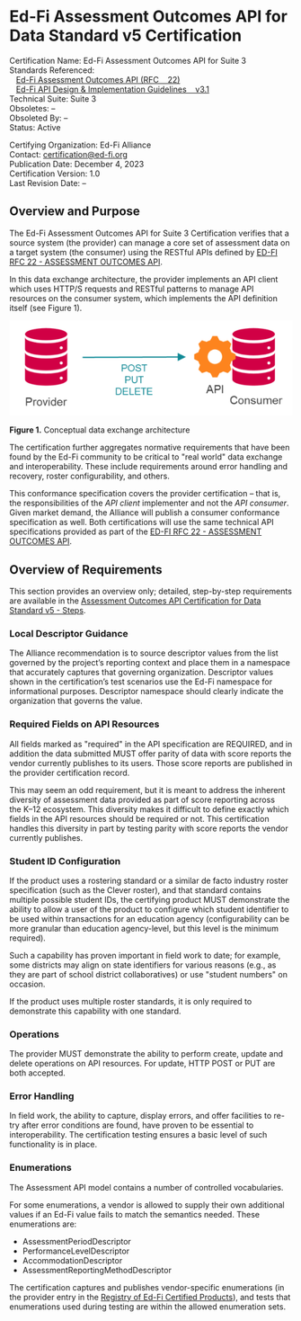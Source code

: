 # Ed-Fi Assessment Outcomes API for Data Standard v5 Certification

Certification Name: Ed-Fi Assessment Outcomes API for Suite 3 \
Standards Referenced: \
   [Ed-Fi Assessment Outcomes API (RFC    22)](https://edfi.atlassian.net/wiki/display/EFDSRFC/ED-FI+RFC+22+-+ASSESSMENT+OUTCOMES+API)
\
   [Ed-Fi API Design & Implementation Guidelines    v3.1](https://edfi.atlassian.net/wiki/spaces/EFAPIGUIDE/overview)
\
Technical Suite: Suite 3 \
Obsoletes: – \
Obsoleted By: – \
Status: Active

Certifying Organization: Ed-Fi Alliance \
Contact: [certification@ed-fi.org](mailto:certification@ed-fi.org) \
Publication Date: December 4, 2023 \
Certification Version: 1.0 \
Last Revision Date: –

## Overview and Purpose

The Ed-Fi Assessment Outcomes API for Suite 3 Certification verifies that a
source system (the provider) can manage a core set of assessment data on a
target system (the consumer) using the RESTful APIs defined
by [ED-FI RFC 22 - ASSESSMENT OUTCOMES API](https://edfi.atlassian.net/wiki/spaces/EFDSRFC/pages/25363177/ED-FI+RFC+22+-+ASSESSMENT+OUTCOMES+API).

In this data exchange architecture, the provider implements an API client which
uses HTTP/S requests and RESTful patterns to manage API resources on the
consumer system, which implements the API definition itself (see Figure 1).

![Conceptual data exchange architecture](../../img/Figure-1.png)

**Figure 1.** Conceptual data exchange architecture

The certification further aggregates normative requirements that have been found
by the Ed-Fi community to be critical to "real world" data exchange and
interoperability. These include requirements around error handling and recovery,
roster configurability, and others.

This conformance specification covers the provider certification _–_ that is,
the responsibilities of the _API_ _client_ implementer and not the _API_
_consumer_. Given market demand, the Alliance will publish a consumer
conformance specification as well. Both certifications will use the same
technical API specifications provided as part of the
[ED-FI RFC 22 - ASSESSMENT OUTCOMES API](https://edfi.atlassian.net/wiki/spaces/EFDSRFC/pages/25363177/ED-FI+RFC+22+-+ASSESSMENT+OUTCOMES+API).

## Overview of Requirements

This section provides an overview only; detailed, step-by-step requirements are
available in
the [Assessment Outcomes API Certification for Data Standard v5 - Steps](./certification-steps.md).

### Local Descriptor Guidance

The Alliance recommendation is to source descriptor values from the list
governed by the project’s reporting context and place them in a namespace that
accurately captures that governing organization. Descriptor values shown in the
certification’s test scenarios use the Ed-Fi namespace for informational
purposes. Descriptor namespace should clearly indicate the organization that
governs the value.

### Required Fields on API Resources

All fields marked as "required" in the API specification are REQUIRED, and in
addition the data submitted MUST offer parity of data with score reports the
vendor currently publishes to its users. Those score reports are published in
the provider certification record.

This may seem an odd requirement, but it is meant to address the inherent
diversity of assessment data provided as part of score reporting across the K–12
ecosystem. This diversity makes it difficult to define exactly which fields in
the API resources should be required or not. This certification handles this
diversity in part by testing parity with score reports the vendor currently
publishes.

### Student ID Configuration

If the product uses a rostering standard or a similar de facto industry roster
specification (such as the Clever roster), and that standard contains multiple
possible student IDs, the certifying product MUST demonstrate the ability to
allow a user of the product to configure which student identifier to be used
within transactions for an education agency (configurability can be more
granular than education agency-level, but this level is the minimum required).

Such a capability has proven important in field work to date; for example, some
districts may align on state identifiers for various reasons (e.g., as they are
part of school district collaboratives) or use "student numbers" on occasion.

If the product uses multiple roster standards, it is only required to
demonstrate this capability with one standard.

### Operations

The provider MUST demonstrate the ability to perform create, update and delete
operations on API resources. For update, HTTP POST or PUT are both accepted.

### Error Handling

In field work, the ability to capture, display errors, and offer facilities to
re-try after error conditions are found, have proven to be essential to
interoperability. The certification testing ensures a basic level of such
functionality is in place.

### Enumerations

The Assessment API model contains a number of controlled vocabularies.

For some enumerations, a vendor is allowed to supply their own additional values
if an Ed-Fi value fails to match the semantics needed. These enumerations are:

* AssessmentPeriodDescriptor
* PerformanceLevelDescriptor
* AccommodationDescriptor
* AssessmentReportingMethodDescriptor

The certification captures and publishes vendor-specific enumerations (in the
provider entry in the
[Registry of Ed-Fi Certified Products](../../registry-of-ed-fi-certified-products.mdx)),
and tests that enumerations used during testing are within the allowed
enumeration sets.
